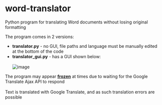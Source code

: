 # word-translator
Python program for translating Word documents without losing original formatting

The program comes in 2 versions:<br>
- **translator.py** - no GUI, file paths and language must be manually edited at the bottom of the code<br>
- **translator_gui.py** - has a GUI shown below:<br><br>
![image](https://github.com/user-attachments/assets/362e2c9c-c11e-4bd8-b64e-6ee8cc77cdd6)


The program may appear <ins>__frozen__</ins> at times due to waiting for the Google Translate Ajax API to respond<br><br>
Text is translated with Google Translate, and as such translation errors are possible
